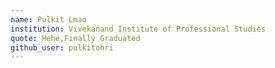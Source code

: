 ```yaml
---
name: Pulkit Lmao
institution: Vivekanand Institute of Professional Studies
quote: Hehe,Finally Graduated
github_user: pulkitohri
---
```

